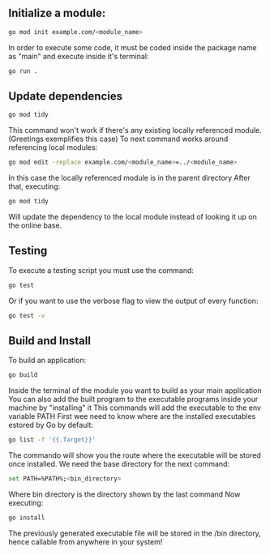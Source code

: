 ## Initialize a module:
```bash
go mod init example.com/<module_name>
``` 
In order to execute some code, it must be coded inside the package name as "main" and execute inside it's terminal:
```bash
go run .
```
## Update dependencies
```bash
go mod tidy
```
This command won't work if there's any existing locally referenced module. (Greetings exemplifies this case)
To next command works around referencing local modules:
```bash
go mod edit -replace example.com/<module_name>=../<module_name>
```
In this case the locally referenced module is in the parent directory
After that, executing:
```bash
go mod tidy
```
Will update the dependency to the local module instead of looking it up on the online base.
## Testing
To execute a testing script you must use the command:
```bash
go test
```
Or if you want to use the verbose flag to view the output of every function:
```bash
go test -v
```
## Build and Install
To build an application:
```bash
go build
```
Inside the terminal of the module you want to build as your main application
You can also add the built program to the executable programs inside your machine by "installing" it
This commands will add the executable to the env variable PATH
First wee need to know where are the installed executables estored by Go by default:
```bash
go list -f '{{.Target}}'
```
The commando will show you the route where the executable will be stored once installed. We need the base directory for the next command:
```bash
set PATH=%PATH%;<bin_directory>
```
Where bin directory is the directory shown by the last command
Now executing:
```bash
go install
```
The previously generated executable file will be stored in the /bin directory, hence callable from anywhere in your system!